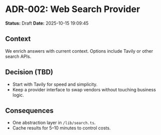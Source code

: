 # ADR-002: Web Search Provider
**Status:** Draft
**Date:** 2025-10-15 19:09:45

## Context
We enrich answers with current context. Options include Tavily or other search APIs.

## Decision (TBD)
- Start with Tavily for speed and simplicity.
- Keep a provider interface to swap vendors without touching business logic.

## Consequences
- One abstraction layer in `/lib/search.ts`.
- Cache results for 5–10 minutes to control costs.
